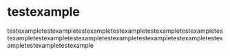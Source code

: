 # testexample
testexampletestexampletestexampletestexampletestexampletestexampletestexampletestexampletestexampletestexampletestexampletestexampletestexampletestexampletestexample
